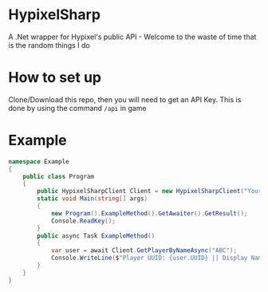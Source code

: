 # HypixelSharp
A .Net wrapper for Hypixel's public API - Welcome to the waste of time that is the random things I do

# How to set up
Clone/Download this repo, then you will need to get an API Key. This is done by using the command `/api` in game

# Example
```cs
namespace Example
{
    public class Program
    {
        public HypixelSharpClient Client = new HypixelSharpClient("YourApiKey");
        static void Main(string[] args)
        {
            new Program().ExampleMethod().GetAwaiter().GetResult();
            Console.ReadKey();
        }
        public async Task ExampleMethod()
        {
            var user = await Client.GetPlayerByNameAsync("ABC");
            Console.WriteLine($"Player UUID: {user.UUID} || Display Name: {user.DisplayName}");
        }
    }
}
```
